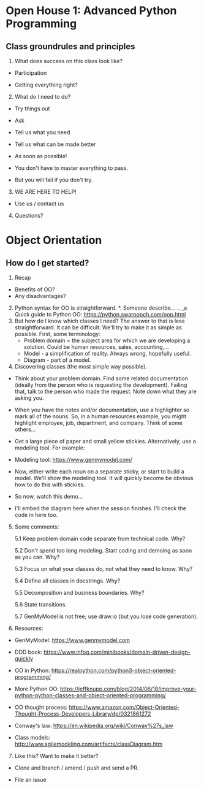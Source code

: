 Open House 1: Advanced Python Programming
=========================================

Class groundrules and principles
--------------------------------
1. What does success on this class look like?

* Participation

* Getting everything right?

2. What do I need to do?

* Try things out

* Ask

* Tell us what you need

* Tell us what can be made better

* As soon as possible!

* You don't have to master everything to pass.

* But you will fail if you don't try.

3. WE ARE HERE TO HELP!

* Use us / contact us

4. Questions?


Object Orientation
==================

How do I get started?
---------------------

1. Recap
* Benefits of OO?
* Any disadvantages?
2. Python syntax for OO is straightforward.
  *. Someone describe...
  .. _a Quick guide to Python OO: https://python.swaroopch.com/oop.html
3. But how do I know which classes I need?
The answer to that is less straightforward. It can be difficult. We'll try to make it as simple as possible.
First, some terminology:
    * Problem domain = the subject area for which we are developing a solution. Could be human resources, sales, accounting,...
    * Model - a simplification of reality. Always wrong, hopefully useful.
    * Diagram - part of a model.
4. Discovering classes (the most simple way possible).
* Think about your problem domain. Find some related documentation (ideally from the person who is requesting the development). Failing that, talk to the person who made the request. Note down what they are asking you.

* When you have the notes and/or documentation, use a highlighter so mark all of the nouns. So, in a human resources example, you might highlight employee, job, department, and company. Think of some others...

* Get a large piece of paper and small yellow stickies. Alternatively, use a modeling tool. For example:

* Modeling tool: https://www.genmymodel.com/
* Now, either write each noun on a separate sticky, or start to build a model. We'll show the modeling tool. It will quickly become be obvious how to do this with stickies.

* So now, watch this demo...

* I'll embed the diagram here when the session finishes. I'll check the code in here too.

5. Some comments:

    5.1 Keep problem domain code separate from technical code. Why?

    5.2 Don't spend too long modeling. Start coding and demoing as soon as you can. Why?

    5.3 Focus on what your classes do, not what they need to know. Why?

    5.4 Define all classes in docstrings. Why?

    5.5 Decomposition and business boundaries. Why?

    5.6 State transitions.

    5.7 GenMyModel is not free; use draw.io (but you lose code generation).

6. Resources:
* GenMyModel: https://www.genmymodel.com

* DDD book: https://www.infoq.com/minibooks/domain-driven-design-quickly

* OO in Python: https://realpython.com/python3-object-oriented-programming/

* More Python OO: https://jeffknupp.com/blog/2014/06/18/improve-your-python-python-classes-and-object-oriented-programming/

* OO thought process: https://www.amazon.com/Object-Oriented-Thought-Process-Developers-Library/dp/0321861272

* Conway's law: https://en.wikipedia.org/wiki/Conway%27s_law

* Class models: http://www.agilemodeling.com/artifacts/classDiagram.htm



7. Like this? Want to make it better?
* Clone and branch / amend / push and send a PR.

* File an issue